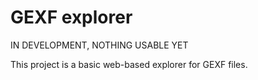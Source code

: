 # GEXF explorer

IN DEVELOPMENT, NOTHING USABLE YET

This project is a basic web-based explorer for GEXF files.
